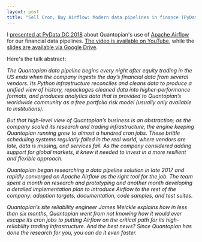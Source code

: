 ```yaml
---
layout: post
title: "Sell Cron, Buy Airflow: Modern data pipelines in finance (PyData DC 2018)"
---
```


I [presented at PyData DC 2018](https://pydata.org/dc2018/schedule/presentation/27/) about Quantopian's use of [Apache Airflow](https://airflow.apache.org/) for our financial data pipelines. [The video is available on YouTube](https://www.youtube.com/watch?v=dXlxFq4YgLk&index=13&list=PLGVZCDnMOq0p9pa2s8WXdjk7nU8iei9ay&t=0s), while the [slides are available via Google Drive](https://drive.google.com/open?id=1GDzjAwl6LGCb0UTrurXsd1orEhXwS6rr1x3P8QQ6GSU).

Here's the talk abstract:

_The Quantopian data pipeline begins every night after equity trading in the US ends when the company ingests the day’s financial data from several vendors. Its Python infrastructure reconciles and cleans data to produce a unified view of history, repackages cleaned data into higher-performance formats, and produces analytics data that is provided to Quantopian’s worldwide community as a free portfolio risk model (usually only available to institutions)._

_But that high-level view of Quantopian’s business is an abstraction; as the company scaled its research and trading infrastructure, the engine keeping Quantopian running grew to almost a hundred cron jobs. These brittle scheduling systems regularly failed in the real world, where vendors are late, data is missing, and services fail. As the company considered adding support for global markets, it knew it needed to invest in a more resilient and flexible approach._

_Quantopian began researching a data pipeline solution in late 2017 and rapidly converged on Apache Airflow as the right tool for the job. The team spent a month on research and prototyping and another month developing a detailed implementation plan to introduce Airflow to the rest of the company: adoption targets, documentation, code samples, and test suites._

_Quantopian’s site reliability engineer James Meickle explains how in less than six months, Quantopian went from not knowing how it would ever escape its cron jobs to putting Airflow on the critical path for its high-reliability trading infrastructure. And the best news? Since Quantopian has done the research for you, you can do it even faster._

